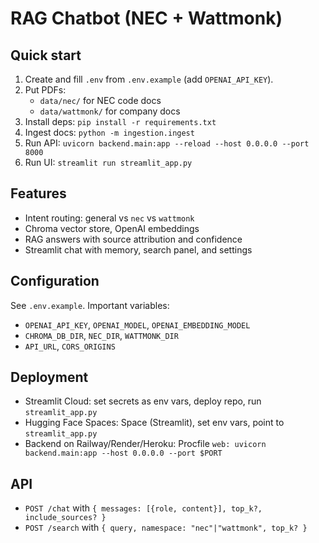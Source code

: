 RAG Chatbot (NEC + Wattmonk)
============================

Quick start
-----------

1. Create and fill `.env` from `.env.example` (add `OPENAI_API_KEY`).
2. Put PDFs:
   - `data/nec/` for NEC code docs
   - `data/wattmonk/` for company docs
3. Install deps: `pip install -r requirements.txt`
4. Ingest docs: `python -m ingestion.ingest`
5. Run API: `uvicorn backend.main:app --reload --host 0.0.0.0 --port 8000`
6. Run UI: `streamlit run streamlit_app.py`

Features
--------

- Intent routing: general vs `nec` vs `wattmonk`
- Chroma vector store, OpenAI embeddings
- RAG answers with source attribution and confidence
- Streamlit chat with memory, search panel, and settings

Configuration
-------------

See `.env.example`. Important variables:

- `OPENAI_API_KEY`, `OPENAI_MODEL`, `OPENAI_EMBEDDING_MODEL`
- `CHROMA_DB_DIR`, `NEC_DIR`, `WATTMONK_DIR`
- `API_URL`, `CORS_ORIGINS`

Deployment
----------

- Streamlit Cloud: set secrets as env vars, deploy repo, run `streamlit_app.py`
- Hugging Face Spaces: Space (Streamlit), set env vars, point to `streamlit_app.py`
- Backend on Railway/Render/Heroku: Procfile `web: uvicorn backend.main:app --host 0.0.0.0 --port $PORT`

API
---

- `POST /chat` with `{ messages: [{role, content}], top_k?, include_sources? }`
- `POST /search` with `{ query, namespace: "nec"|"wattmonk", top_k? }`





